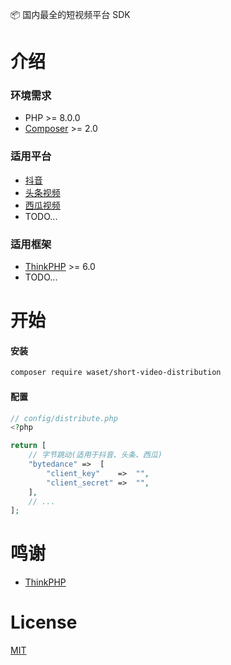 📦 国内最全的短视频平台 SDK

# 介绍

### 环境需求

- PHP >= 8.0.0
- [Composer](https://getcomposer.org/) >= 2.0

### 适用平台

- [抖音](https://open.douyin.com/platform/doc)
- [头条视频](https://open.douyin.com/platform/doc?doc=docs/openapi/video-management/toutiao/create-video/publish-video)
- [西瓜视频](https://open.douyin.com/platform/doc?doc=docs/openapi/video-management/xigua/create-video/publish-video)
- TODO...

### 适用框架

- [ThinkPHP](https://www.kancloud.cn/manual/thinkphp6_0) >= 6.0
- TODO...

# 开始

#### 安装

```bash
composer require waset/short-video-distribution
```

#### 配置

```php
// config/distribute.php
<?php

return [
    // 字节跳动(适用于抖音、头条、西瓜)
    "bytedance" =>  [
        "client_key"    =>  "",
        "client_secret" =>  "",
    ],
    // ...
];

```

# 鸣谢

- [ThinkPHP](https://github.com/top-think/framework)

# License

[MIT](./LICENSE)
